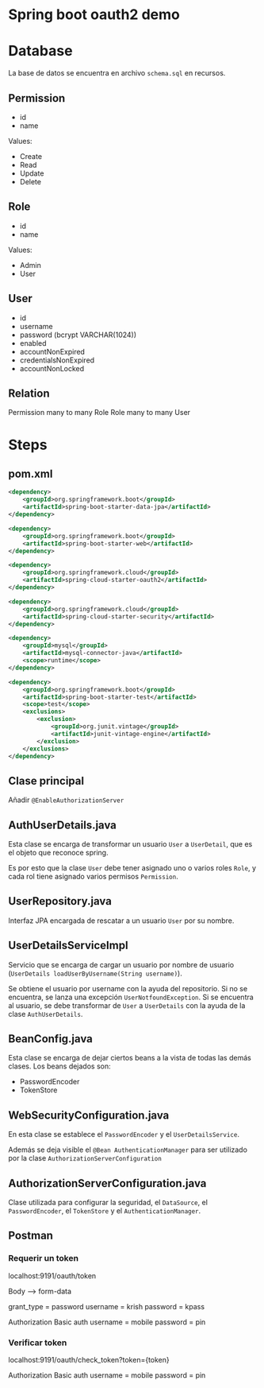 # Spring boot oauth2 demo

# Database
La base de datos se encuentra en archivo ```schema.sql``` en recursos.


## Permission
- id
- name

Values:
- Create
- Read
- Update
- Delete

## Role
- id
- name

Values:
- Admin
- User

## User
- id
- username
- password (bcrypt VARCHAR(1024))
- enabled
- accountNonExpired
- credentialsNonExpired
- accountNonLocked

## Relation
Permission many to many Role
Role many to many User

# Steps

## pom.xml
```xml
<dependency>
    <groupId>org.springframework.boot</groupId>
    <artifactId>spring-boot-starter-data-jpa</artifactId>
</dependency>

<dependency>
    <groupId>org.springframework.boot</groupId>
    <artifactId>spring-boot-starter-web</artifactId>
</dependency>

<dependency>
    <groupId>org.springframework.cloud</groupId>
    <artifactId>spring-cloud-starter-oauth2</artifactId>
</dependency>

<dependency>
    <groupId>org.springframework.cloud</groupId>
    <artifactId>spring-cloud-starter-security</artifactId>
</dependency>

<dependency>
    <groupId>mysql</groupId>
    <artifactId>mysql-connector-java</artifactId>
    <scope>runtime</scope>
</dependency>

<dependency>
    <groupId>org.springframework.boot</groupId>
    <artifactId>spring-boot-starter-test</artifactId>
    <scope>test</scope>
    <exclusions>
        <exclusion>
            <groupId>org.junit.vintage</groupId>
            <artifactId>junit-vintage-engine</artifactId>
        </exclusion>
    </exclusions>
</dependency>
```

## Clase principal
Añadir ```@EnableAuthorizationServer```

## AuthUserDetails.java
Esta clase se encarga de transformar un usuario ```User``` a ```UserDetail```, que es el objeto que reconoce spring.

Es por esto que la clase ```User``` debe tener asignado uno o varios roles ```Role```, y cada rol tiene asignado varios permisos ```Permission```.


## UserRepository.java
Interfaz JPA encargada de rescatar a un usuario ```User``` por su nombre.

## UserDetailsServiceImpl
Servicio que se encarga de cargar un usuario por nombre de usuario (```UserDetails loadUserByUsername(String username)```).

Se obtiene el usuario por username con la ayuda del repositorio. Si no se encuentra, se lanza una excepción ```UserNotfoundException```. Si se encuentra al usuario, se debe transformar de ```User``` a ```UserDetails``` con la ayuda de la clase ```AuthUserDetails```. 

## BeanConfig.java
Esta clase se encarga de dejar ciertos beans a la vista de todas las demás clases. Los beans dejados son:
- PasswordEncoder
- TokenStore

## WebSecurityConfiguration.java
En esta clase se establece el ```PasswordEncoder``` y el ```UserDetailsService```.

Además se deja visible el ```@Bean AuthenticationManager``` para ser utilizado por la clase ```AuthorizationServerConfiguration```

## AuthorizationServerConfiguration.java
Clase utilizada para configurar la seguridad, el ```DataSource```, el ```PasswordEncoder```, el ```TokenStore``` y el ```AuthenticationManager```.

## Postman

### Requerir un token
localhost:9191/oauth/token

Body --> form-data  

grant_type = password
username = krish
password = kpass

Authorization
Basic auth
username = mobile
password = pin

### Verificar token
localhost:9191/oauth/check_token?token={token}

Authorization
Basic auth
username = mobile
password = pin
